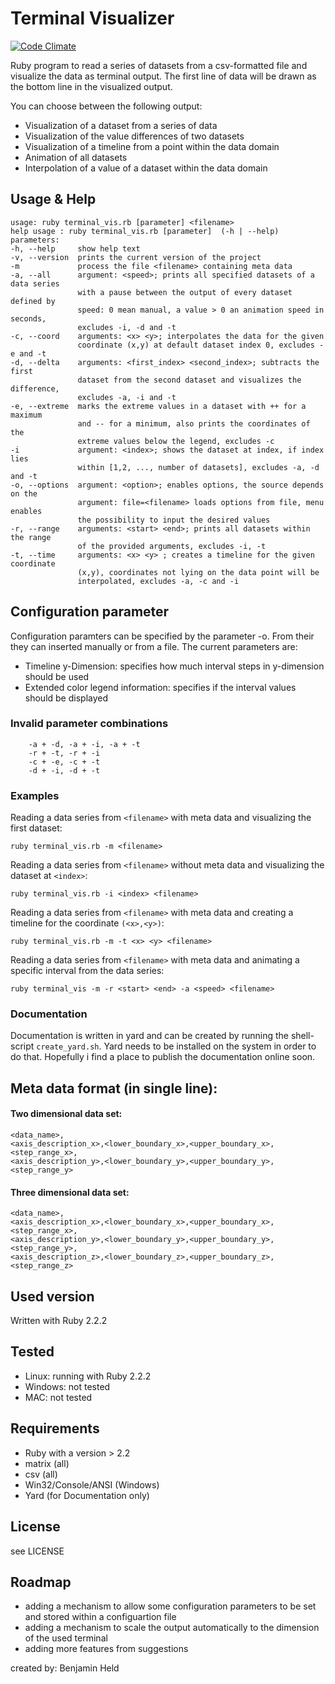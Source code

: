 # Terminal Visualizer
[![Code Climate](https://codeclimate.com/github/SettRaziel/ruby_visualization/badges/gpa.svg)](https://codeclimate.com/github/SettRaziel/ruby_visualization)

Ruby program to read a series of datasets from a csv-formatted file and
visualize the data as terminal output. The first line of data will be drawn
as the bottom line in the visualized output.

You can choose between the following output:

* Visualization of a dataset from a series of data
* Visualization of the value differences of two datasets
* Visualization of a timeline from a point within the data domain
* Animation of all datasets
* Interpolation of a value of a dataset within the data domain

## Usage & Help
```
usage: ruby terminal_vis.rb [parameter] <filename>
help usage : ruby terminal_vis.rb [parameter]  (-h | --help)
parameters:
-h, --help     show help text
-v, --version  prints the current version of the project
-m             process the file <filename> containing meta data
-a, --all      argument: <speed>; prints all specified datasets of a data series
               with a pause between the output of every dataset defined by
               speed: 0 mean manual, a value > 0 an animation speed in seconds,
               excludes -i, -d and -t
-c, --coord    arguments: <x> <y>; interpolates the data for the given
               coordinate (x,y) at default dataset index 0, excludes -e and -t
-d, --delta    arguments: <first_index> <second_index>; subtracts the first
               dataset from the second dataset and visualizes the difference,
               excludes -a, -i and -t
-e, --extreme  marks the extreme values in a dataset with ++ for a maximum
               and -- for a minimum, also prints the coordinates of the
               extreme values below the legend, excludes -c
-i             argument: <index>; shows the dataset at index, if index lies
               within [1,2, ..., number of datasets], excludes -a, -d and -t
-o, --options  argument: <option>; enables options, the source depends on the
               argument: file=<filename> loads options from file, menu enables
               the possibility to input the desired values
-r, --range    arguments: <start> <end>; prints all datasets within the range
               of the provided arguments, excludes -i, -t
-t, --time     arguments: <x> <y> ; creates a timeline for the given coordinate
               (x,y), coordinates not lying on the data point will be
               interpolated, excludes -a, -c and -i
```

## Configuration parameter
Configuration paramters can be specified by the parameter -o. From their they
can inserted manually or from a file. The current parameters are:
* Timeline y-Dimension: specifies how much interval steps in y-dimension should
be used
* Extended color legend information: specifies if the interval values should
be displayed

### Invalid parameter combinations
```
    -a + -d, -a + -i, -a + -t
    -r + -t, -r + -i
    -c + -e, -c + -t
    -d + -i, -d + -t
```

### Examples
Reading a data series from `<filename>` with meta data and visualizing the first
dataset:
```
ruby terminal_vis.rb -m <filename>
```

Reading a data series from `<filename>` without meta data and visualizing the
dataset at `<index>`:
```
ruby terminal_vis.rb -i <index> <filename>
```

Reading a data series from `<filename>` with meta data and creating a timeline
for the coordinate `(<x>,<y>)`:
```
ruby terminal_vis.rb -m -t <x> <y> <filename>
```

Reading a data series from `<filename>` with meta data and animating a specific
interval from the data series:
```
ruby terminal_vis -m -r <start> <end> -a <speed> <filename>
```

### Documentation
Documentation is written in yard and can be created by running the shell-script
`create_yard.sh`. Yard needs to be installed on the system in order to do that.
Hopefully i find a place to publish the documentation online soon.

## Meta data format (in single line):
#### Two dimensional data set:
```
<data_name>,
<axis_description_x>,<lower_boundary_x>,<upper_boundary_x>,<step_range_x>,
<axis_description_y>,<lower_boundary_y>,<upper_boundary_y>,<step_range_y>
```

#### Three dimensional data set:
```
<data_name>,
<axis_description_x>,<lower_boundary_x>,<upper_boundary_x>,<step_range_x>,
<axis_description_y>,<lower_boundary_y>,<upper_boundary_y>,<step_range_y>,
<axis_description_z>,<lower_boundary_z>,<upper_boundary_z>,<step_range_z>
```

## Used version
Written with Ruby 2.2.2

## Tested
* Linux: running with Ruby 2.2.2
* Windows: not tested
* MAC: not tested

## Requirements
* Ruby with a version > 2.2
* matrix (all)
* csv (all)
* Win32/Console/ANSI (Windows)
* Yard (for Documentation only)

## License
see LICENSE

## Roadmap
* adding a mechanism to allow some configuration parameters to be set and
  stored within a configuartion file
* adding a mechanism to scale the output automatically to the dimension of
  the used terminal
* adding more features from suggestions


created by: Benjamin Held
